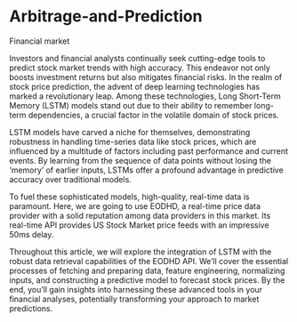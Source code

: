 # Arbitrage-and-Prediction
Financial market

Investors and financial analysts continually seek cutting-edge tools to predict stock market trends with high accuracy. This endeavor not only boosts investment returns but also mitigates financial risks. In the realm of stock price prediction, the advent of deep learning technologies has marked a revolutionary leap. Among these technologies, Long Short-Term Memory (LSTM) models stand out due to their ability to remember long-term dependencies, a crucial factor in the volatile domain of stock prices.

LSTM models have carved a niche for themselves, demonstrating robustness in handling time-series data like stock prices, which are influenced by a multitude of factors including past performance and current events. By learning from the sequence of data points without losing the ‘memory’ of earlier inputs, LSTMs offer a profound advantage in predictive accuracy over traditional models.

To fuel these sophisticated models, high-quality, real-time data is paramount. Here, we are going to use EODHD, a real-time price data provider with a solid reputation among data providers in this market. Its real-time API provides US Stock Market price feeds with an impressive 50ms delay.

Throughout this article, we will explore the integration of LSTM with the robust data retrieval capabilities of the EODHD API. We’ll cover the essential processes of fetching and preparing data, feature engineering, normalizing inputs, and constructing a predictive model to forecast stock prices. By the end, you’ll gain insights into harnessing these advanced tools in your financial analyses, potentially transforming your approach to market predictions.

